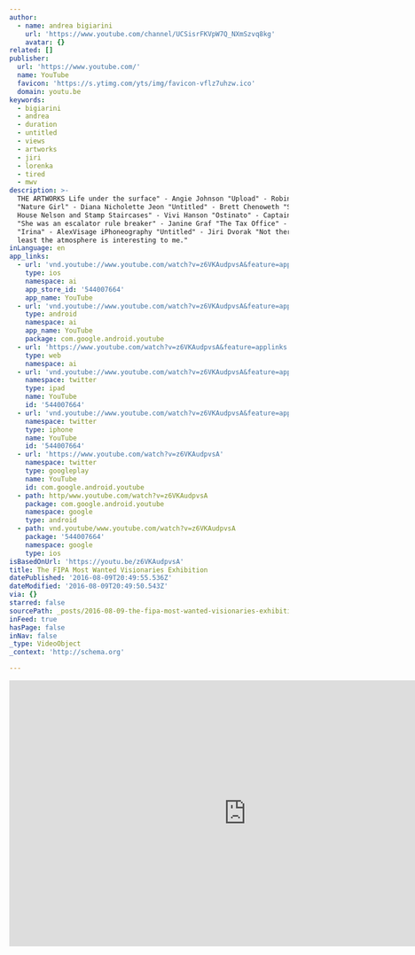 ```yaml
---
author:
  - name: andrea bigiarini
    url: 'https://www.youtube.com/channel/UCSisrFKVpW7Q_NXmSzvq8kg'
    avatar: {}
related: []
publisher:
  url: 'https://www.youtube.com/'
  name: YouTube
  favicon: 'https://s.ytimg.com/yts/img/favicon-vflz7uhzw.ico'
  domain: youtu.be
keywords:
  - bigiarini
  - andrea
  - duration
  - untitled
  - views
  - artworks
  - jiri
  - lorenka
  - tired
  - mwv
description: >-
  THE ARTWORKS Life under the surface" - Angie Johnson "Upload" - Robin Robertis
  "Nature Girl" - Diana Nicholette Jeon "Untitled" - Brett Chenoweth "Somerset
  House Nelson and Stamp Staircases" - Vivi Hanson "Ostinato" - Captain Flam
  "She was an escalator rule breaker" - Janine Graf "The Tax Office" - Eddie X
  "Irina" - AlexVisage iPhoneography "Untitled" - Jiri Dvorak "Not there but at
  least the atmosphere is interesting to me."
inLanguage: en
app_links:
  - url: 'vnd.youtube://www.youtube.com/watch?v=z6VKAudpvsA&feature=applinks'
    type: ios
    namespace: ai
    app_store_id: '544007664'
    app_name: YouTube
  - url: 'vnd.youtube://www.youtube.com/watch?v=z6VKAudpvsA&feature=applinks'
    type: android
    namespace: ai
    app_name: YouTube
    package: com.google.android.youtube
  - url: 'https://www.youtube.com/watch?v=z6VKAudpvsA&feature=applinks'
    type: web
    namespace: ai
  - url: 'vnd.youtube://www.youtube.com/watch?v=z6VKAudpvsA&feature=applinks'
    namespace: twitter
    type: ipad
    name: YouTube
    id: '544007664'
  - url: 'vnd.youtube://www.youtube.com/watch?v=z6VKAudpvsA&feature=applinks'
    namespace: twitter
    type: iphone
    name: YouTube
    id: '544007664'
  - url: 'https://www.youtube.com/watch?v=z6VKAudpvsA'
    namespace: twitter
    type: googleplay
    name: YouTube
    id: com.google.android.youtube
  - path: http/www.youtube.com/watch?v=z6VKAudpvsA
    package: com.google.android.youtube
    namespace: google
    type: android
  - path: vnd.youtube/www.youtube.com/watch?v=z6VKAudpvsA
    package: '544007664'
    namespace: google
    type: ios
isBasedOnUrl: 'https://youtu.be/z6VKAudpvsA'
title: The FIPA Most Wanted Visionaries Exhibition
datePublished: '2016-08-09T20:49:55.536Z'
dateModified: '2016-08-09T20:49:50.543Z'
via: {}
starred: false
sourcePath: _posts/2016-08-09-the-fipa-most-wanted-visionaries-exhibition.md
inFeed: true
hasPage: false
inNav: false
_type: VideoObject
_context: 'http://schema.org'

---
```

<iframe src="https://cdn.embedly.com/widgets/media.html?src=https%3A%2F%2Fwww.youtube.com%2Fembed%2Fz6VKAudpvsA%3Ffeature%3Doembed&amp;url=http%3A%2F%2Fwww.youtube.com%2Fwatch%3Fv%3Dz6VKAudpvsA&amp;image=https%3A%2F%2Fi.ytimg.com%2Fvi%2Fz6VKAudpvsA%2Fhqdefault.jpg&amp;key=b7d04c9b404c499eba89ee7072e1c4f7&amp;type=text%2Fhtml&amp;schema=youtube" width="854" height="480" scrolling="no" frameborder="0" allowfullscreen="" style=""></iframe>